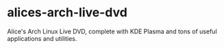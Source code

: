 # alices-arch-live-dvd
Alice's Arch Linux Live DVD, complete with KDE Plasma and tons of useful applications and utilities.
